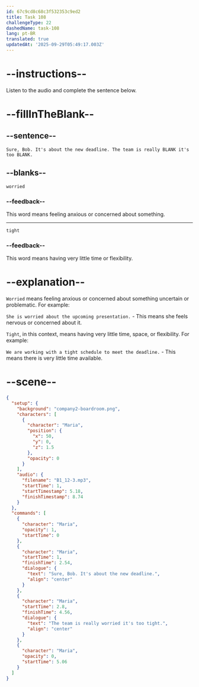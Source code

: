```yaml
---
id: 67c9cd8c68c3f532353c9ed2
title: Task 108
challengeType: 22
dashedName: task-108
lang: pt-BR
translated: true
updatedAt: '2025-09-29T05:49:17.003Z'
---
```


<!-- (Audio) Maria: Sure, Bob. It's about the new deadline. The team is really worried it's too tight. -->

# --instructions--

Listen to the audio and complete the sentence below.  

# --fillInTheBlank--

## --sentence--

`Sure, Bob. It's about the new deadline. The team is really BLANK it's too BLANK.`  

## --blanks--

`worried`  

### --feedback--

This word means feeling anxious or concerned about something.  

---  

`tight`  

### --feedback--

This word means having very little time or flexibility.  

# --explanation--

`Worried` means feeling anxious or concerned about something uncertain or problematic. For example:

`She is worried about the upcoming presentation.` - This means she feels nervous or concerned about it.

`Tight`, in this context, means having very little time, space, or flexibility. For example:

`We are working with a tight schedule to meet the deadline.` - This means there is very little time available.

# --scene--

```json
{
  "setup": {
    "background": "company2-boardroom.png",
    "characters": [
      {
        "character": "Maria",
        "position": {
          "x": 50,
          "y": 0,
          "z": 1.5
        },
        "opacity": 0
      }
    ],
    "audio": {
      "filename": "B1_12-3.mp3",
      "startTime": 1,
      "startTimestamp": 5.18,
      "finishTimestamp": 8.74
    }
  },
  "commands": [
    {
      "character": "Maria",
      "opacity": 1,
      "startTime": 0
    },
    {
      "character": "Maria",
      "startTime": 1,
      "finishTime": 2.54,
      "dialogue": {
        "text": "Sure, Bob. It's about the new deadline.",
        "align": "center"
      }
    },
    {
      "character": "Maria",
      "startTime": 2.8,
      "finishTime": 4.56,
      "dialogue": {
        "text": "The team is really worried it's too tight.",
        "align": "center"
      }
    },
    {
      "character": "Maria",
      "opacity": 0,
      "startTime": 5.06
    }
  ]
}
```
